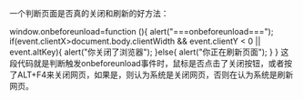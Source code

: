 一个判断页面是否真的关闭和刷新的好方法：

window.onbeforeunload=function (){
alert("===onbeforeunload===");
if(event.clientX>document.body.clientWidth && event.clientY < 0 || event.altKey){
     alert("你关闭了浏览器");
}else{
     alert("你正在刷新页面");
}
}
这段代码就是判断触发onbeforeunload事件时，鼠标是否点击了关闭按钮，或者按了ALT+F4来关闭网页，如果是，则认为系统是关闭网页，否则在认为系统是刷新网页。

